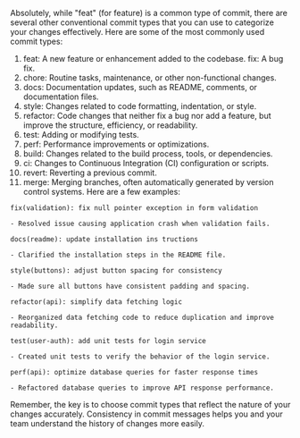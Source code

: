 Absolutely, while "feat" (for feature) is a common type of commit, there are several other conventional commit types that you can use to categorize your changes effectively. Here are some of the most commonly used commit types:

1. feat: A new feature or enhancement added to the codebase.
fix: A bug fix.
2. chore: Routine tasks, maintenance, or other non-functional changes.
3. docs: Documentation updates, such as README, comments, or documentation files.
4. style: Changes related to code formatting, indentation, or style.
5. refactor: Code changes that neither fix a bug nor add a feature, but improve the structure, efficiency, or readability.
6. test: Adding or modifying tests.
7. perf: Performance improvements or optimizations.
8. build: Changes related to the build process, tools, or dependencies.
9. ci: Changes to Continuous Integration (CI) configuration or scripts.
10. revert: Reverting a previous commit.
11. merge: Merging branches, often automatically generated by version control systems.
Here are a few examples:

```
fix(validation): fix null pointer exception in form validation

- Resolved issue causing application crash when validation fails.

docs(readme): update installation ins tructions

- Clarified the installation steps in the README file.

style(buttons): adjust button spacing for consistency

- Made sure all buttons have consistent padding and spacing.

refactor(api): simplify data fetching logic

- Reorganized data fetching code to reduce duplication and improve readability.

test(user-auth): add unit tests for login service

- Created unit tests to verify the behavior of the login service.

perf(api): optimize database queries for faster response times

- Refactored database queries to improve API response performance.

```

Remember, the key is to choose commit types that reflect the nature of your changes accurately. Consistency in commit messages helps you and your team understand the history of changes more easily.